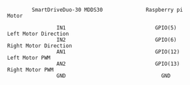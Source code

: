             SmartDriveDuo-30 MDDS30              Raspberry pi                     Motor
            
                    IN1                             GPIO(5)                 Left Motor Direction
                    IN2                             GPIO(6)                 Right Motor Direction
                    AN1                             GPIO(12)                Left Motor PWM
                    AN2                             GPIO(13)                Right Motor PWM
                    GND                               GND